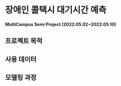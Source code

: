 # 장애인 콜택시 대기시간 예측

#### MultiCampus Semi Project (2022.05.02~2022.05.10)



## 프로젝트 목적



## 사용 데이터



## 모델링 과정





